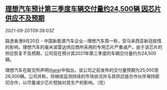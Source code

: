 <!--1632132063000-->
[理想汽车预计第三季度车辆交付量约24,500辆 因芯片供应不及预期](https://cn.reuters.com/article/li-q3-resf-delivery-chip-0920-idCNKBS2GG0IW)
------

<div><i>2021-09-20T09:38:03Z</i></div><p>路透香港9月20日 - 中国新能源汽车企业--理想汽车周一称，受马来西亚新冠疫情的影响，理想汽车的毫米波雷达供应商所采用的专用芯片严重减产。由于该芯片的供应恢复不及预期，公司现在预计其2021年第三季度的车辆交付量约为24,500辆。</p><p>理想汽车在联交所声明(<a href="https://www1.hkexnews.hk/listedco/listconews/sehk/2021/0920/2021092000703_c.pdf">here</a>)中指出，该公司之前发布的交付量预期为25,000至26,000辆。公司并称，将继续监测持续的市场状况并与其供应链合作伙伴保持密切合作，以尽量减少芯片短缺对其生产的影响。（完）</p>
